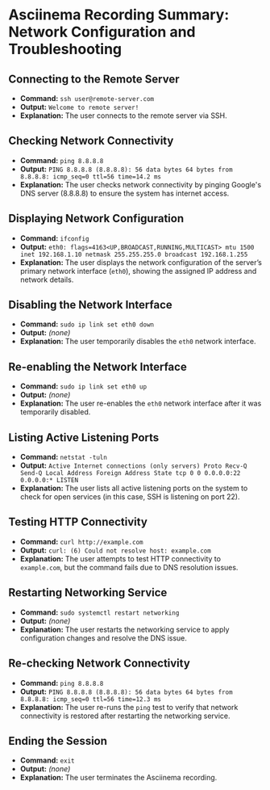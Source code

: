 # Asciinema Recording Summary: Network Configuration and Troubleshooting

## Connecting to the Remote Server
- **Command:** `ssh user@remote-server.com`
- **Output:** `Welcome to remote server!`
- **Explanation:** The user connects to the remote server via SSH.

## Checking Network Connectivity
- **Command:** `ping 8.8.8.8`
- **Output:** `PING 8.8.8.8 (8.8.8.8): 56 data bytes 64 bytes from 8.8.8.8: icmp_seq=0 ttl=56 time=14.2 ms`
- **Explanation:** The user checks network connectivity by pinging Google's DNS server (8.8.8.8) to ensure the system has internet access.

## Displaying Network Configuration
- **Command:** `ifconfig`
- **Output:** `eth0: flags=4163<UP,BROADCAST,RUNNING,MULTICAST> mtu 1500 inet 192.168.1.10 netmask 255.255.255.0 broadcast 192.168.1.255`
- **Explanation:** The user displays the network configuration of the server’s primary network interface (`eth0`), showing the assigned IP address and network details.

## Disabling the Network Interface
- **Command:** `sudo ip link set eth0 down`
- **Output:** *(none)*
- **Explanation:** The user temporarily disables the `eth0` network interface.

## Re-enabling the Network Interface
- **Command:** `sudo ip link set eth0 up`
- **Output:** *(none)*
- **Explanation:** The user re-enables the `eth0` network interface after it was temporarily disabled.

## Listing Active Listening Ports
- **Command:** `netstat -tuln`
- **Output:** `Active Internet connections (only servers) Proto Recv-Q Send-Q Local Address Foreign Address State tcp 0 0 0.0.0.0:22 0.0.0.0:* LISTEN`
- **Explanation:** The user lists all active listening ports on the system to check for open services (in this case, SSH is listening on port 22).

## Testing HTTP Connectivity
- **Command:** `curl http://example.com`
- **Output:** `curl: (6) Could not resolve host: example.com`
- **Explanation:** The user attempts to test HTTP connectivity to `example.com`, but the command fails due to DNS resolution issues.

## Restarting Networking Service
- **Command:** `sudo systemctl restart networking`
- **Output:** *(none)*
- **Explanation:** The user restarts the networking service to apply configuration changes and resolve the DNS issue.

## Re-checking Network Connectivity
- **Command:** `ping 8.8.8.8`
- **Output:** `PING 8.8.8.8 (8.8.8.8): 56 data bytes 64 bytes from 8.8.8.8: icmp_seq=0 ttl=56 time=12.3 ms`
- **Explanation:** The user re-runs the `ping` test to verify that network connectivity is restored after restarting the networking service.

## Ending the Session
- **Command:** `exit`
- **Output:** *(none)*
- **Explanation:** The user terminates the Asciinema recording.